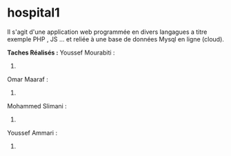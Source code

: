 # hospital1
Il s'agit d'une application web programmée en divers langagues a titre exemple PHP , JS ... et reliée à une base de données Mysql en ligne (cloud).

<b>Taches Réalisés :</b> 
Youssef Mourabiti :
  <ol>
  <li></li>
  </ol>
Omar Maaraf :
  <ol>
  <li></li>
  </ol>
  Mohammed Slimani :
  <ol>
  <li></li>
  </ol>
  Youssef Ammari :
  <ol>
  <li></li>
  </ol>
